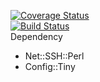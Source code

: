 [![Coverage Status](https://coveralls.io/repos/s4553711/Chives/badge.svg)](https://coveralls.io/r/s4553711/Chives)  
[![Build Status](https://travis-ci.org/s4553711/Chives.svg?branch=master)](https://travis-ci.org/s4553711/Chives)  
Dependency
- Net::SSH::Perl
- Config::Tiny
